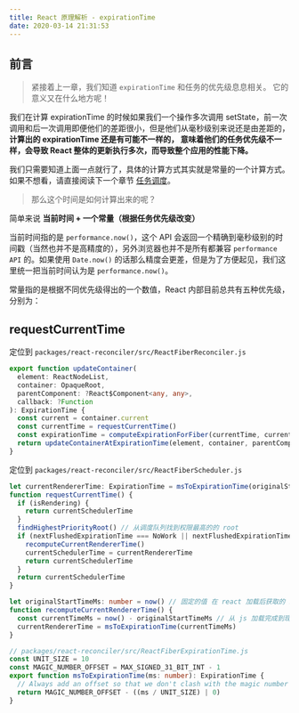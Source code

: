 ```yaml
---
title: React 原理解析 - expirationTime
date: 2020-03-14 21:31:53
---
```


## 前言

> 紧接着上一章，我们知道 `expirationTime` 和任务的优先级息息相关。 它的意义又在什么地方呢！

我们在计算 expirationTime 的时候如果我们一个操作多次调用 setState，前一次调用和后一次调用即便他们的差距很小，但是他们从毫秒级别来说还是由差距的，**计算出的 expirationTime 还是有可能不一样的， 意味着他们的任务优先级不一样，会导致 React 整体的更新执行多次，而导致整个应用的性能下降。**

我们只需要知道上面一点就行了，具体的计算方式其实就是常量的一个计算方式。如果不想看，请直接阅读下一个章节 [任务调度](./scheduleWork.md)。

> 那么这个时间是如何计算出来的呢？

简单来说 **当前时间 + 一个常量（根据任务优先级改变）**

当前时间指的是 `performance.now()`，这个 API 会返回一个精确到毫秒级别的时间戳（当然也并不是高精度的），另外浏览器也并不是所有都兼容 `performance API` 的。如果使用 `Date.now()` 的话那么精度会更差，但是为了方便起见，我们这里统一把当前时间认为是 `performance.now()`。

常量指的是根据不同优先级得出的一个数值，React 内部目前总共有五种优先级，分别为：

## requestCurrentTime

定位到 `packages/react-reconciler/src/ReactFiberReconciler.js`

```ts {8,9}
export function updateContainer(
  element: ReactNodeList,
  container: OpaqueRoot,
  parentComponent: ?React$Component<any, any>,
  callback: ?Function
): ExpirationTime {
  const current = container.current
  const currentTime = requestCurrentTime()
  const expirationTime = computeExpirationForFiber(currentTime, current)
  return updateContainerAtExpirationTime(element, container, parentComponent, expirationTime, callback)
}
```

定位到 `packages/react-reconciler/src/ReactFiberScheduler.js`

```ts {8,18,26}
let currentRendererTime: ExpirationTime = msToExpirationTime(originalStartTimeMs)
function requestCurrentTime() {
  if (isRendering) {
    return currentSchedulerTime
  }
  findHighestPriorityRoot() // 从调度队列找到权限最高的的 root
  if (nextFlushedExpirationTime === NoWork || nextFlushedExpirationTime === Never) {
    recomputeCurrentRendererTime()
    currentSchedulerTime = currentRendererTime
    return currentSchedulerTime
  }
  return currentSchedulerTime
}

let originalStartTimeMs: number = now() // 固定的值 在 react 加载后获取的 now
function recomputeCurrentRendererTime() {
  const currentTimeMs = now() - originalStartTimeMs // 从 js 加载完成到现在为止的时间间隔
  currentRendererTime = msToExpirationTime(currentTimeMs)
}

// packages/react-reconciler/src/ReactFiberExpirationTime.js
const UNIT_SIZE = 10
const MAGIC_NUMBER_OFFSET = MAX_SIGNED_31_BIT_INT - 1
export function msToExpirationTime(ms: number): ExpirationTime {
  // Always add an offset so that we don't clash with the magic number for NoWork.
  return MAGIC_NUMBER_OFFSET - ((ms / UNIT_SIZE) | 0)
}
```
